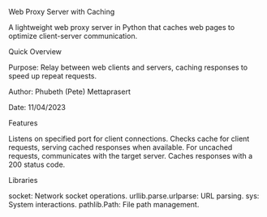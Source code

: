 Web Proxy Server with Caching

A lightweight web proxy server in Python that caches web pages to optimize client-server communication.

Quick Overview

Purpose: Relay between web clients and servers, caching responses to speed up repeat requests.

Author: Phubeth (Pete) Mettaprasert

Date: 11/04/2023



Features

Listens on specified port for client connections.
Checks cache for client requests, serving cached responses when available.
For uncached requests, communicates with the target server.
Caches responses with a 200 status code.


Libraries

socket: Network socket operations.
urllib.parse.urlparse: URL parsing.
sys: System interactions.
pathlib.Path: File path management.


